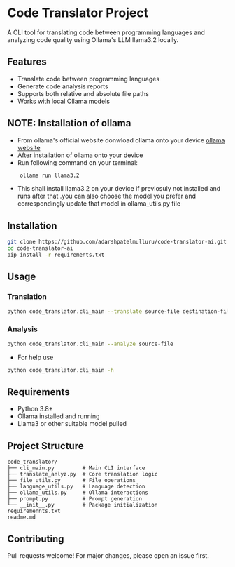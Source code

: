 # Code Translator Project

A CLI tool for translating code between programming languages and analyzing code quality using Ollama's LLM llama3.2 locally.

## Features
- Translate code between programming languages
- Generate code analysis reports
- Supports both relative and absolute file paths
- Works with local Ollama models

## NOTE: Installation of ollama
- From ollama's official website donwload ollama onto your device 
  [ollama website](https://ollama.com/)
- After installation of ollama onto your device
- Run following command on your terminal:
```bash
    ollama run llama3.2 
```
- This shall install llama3.2 on your device if previosuly not installed and runs after that .you can also choose the model you prefer and correspondingly update that model in ollama_utils.py file


## Installation
```bash
git clone https://github.com/adarshpatelmulluru/code-translator-ai.git
cd code-translator-ai
pip install -r requirements.txt
```

## Usage
### Translation
```bash
python code_translator.cli_main --translate source-file destination-file
```

### Analysis
```bash
python code_translator.cli_main --analyze source-file
```
- For help use 
``` bash
python code_translator.cli_main -h
```

## Requirements
- Python 3.8+
- Ollama installed and running
- Llama3 or other suitable model pulled

## Project Structure
```
code_translator/
├── cli_main.py         # Main CLI interface
├── translate_anlyz.py  # Core translation logic
├── file_utils.py       # File operations
├── language_utils.py   # Language detection
├── ollama_utils.py     # Ollama interactions
├── prompt.py           # Prompt generation
└── __init__.py         # Package initialization
requiremennts.txt
readme.md
```

## Contributing
Pull requests welcome! For major changes, please open an issue first.

